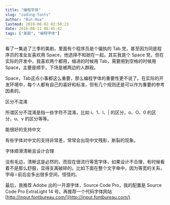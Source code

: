 ```yaml
---
title: "编程字体"
slug: "coding-fonts"
author: "Bin Hua"
lastmod: 2019-08-02 02:50:23
date: 2016-06-11 06:45:42
tags: ["美剧", "编程字体"]
---
```


看了一集追了三季的美剧，里面有个程序员是个偏执的 Tab 党，甚至因为同是程序员的准女友喜欢用 Space，他选择不和她在一起。其实我是个 Space 党，但在实际的开发中，我喜欢两个都用，缩进的时候用 Tab，需要用到空格的时候用 Space，主要是顺手，下场是被两边的人群殴。

Space，Tab这点小事都这么重要，那么编程字体的重要性更不说了。在实际的开发环境中，每个人都有自己的喜好和标准，但有几个规则还是可以作为重要的参考因素的。

区分不混淆

所谓区分不混淆是指一些字符不混淆，比如 i、1、l、| 的区分，o、O、0 的区分，u、v 的区分等等。

能很好的支持中文

有些字体对中文的支持非常差，常常会出现中文残影，断裂的现象。

字体顺滑清晰且设计合理

没有毛边，清晰这是必然的，而现在很流行等宽字体，如果设计不合理，有时候看着不是那么舒服，显得支离破碎的。比如下面在整个文字串中，因为等宽的关系，字母 i 前后会多出很多空间，怪怪的。

最后，我推荐 Adobe 出的一开源字体，Source Code Pro，我的配置是 Source Code Pro ExtraLight 14 号。再推荐一个代码字体网站 [http://input.fontbureau.com/](http://input.fontbureau.com/)
